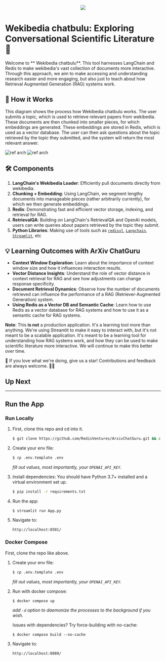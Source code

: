 
<div align="center">
    <a href="https://github.com/CrayLabs/SmartSim"><img src="![Fyodor Dostoevsky](https://raw.githubusercontent.com/rania-hossam/Your_Wekibedia_Search_Is_Here/main/wekibedia_main/app/assets/dostoevsky.jpg)
" width="30%"><img></a>
</div>

#  Wekibedia chatbulu: Exploring Conversational Scientific Literature 📖

Welcome to ** Wekibedia chatbulu**. This tool harnesses LangChain and Redis to make wekibedia's vast collection of documents  more interactive. Through this approach, we aim to make accessing and understanding research easier and more engaging, but also just to teach about how Retrieval Augmented Generation (RAG) systems work.

## 📖 How it Works

This diagram shows the process how  Wekibedia chatbulu works. The user submits a topic, which is used to retrieve relevant papers from wekibedia. These documents are then chunked into smaller pieces, for which embeddings are generated. These embeddings are stored in Redis, which is used as a vector database. The user can then ask questions about the topic  retrieved by the topic they submitted, and the system will return the most relevant answer.

![ref arch](app/assets/diagram.png#gh-light-mode-only)
![ref arch](app/assets/diagram-dark.png#gh-dark-mode-only)

## 🛠 Components

1. **LangChain's Wekibedia Loader**: Efficiently pull documents directly from wekibedia.
2. **Chunking + Embedding**: Using LangChain, we segment lengthy documents into manageable pieces (rather arbitrarily currently), for which we then generate embeddings.
3. **Redis**: Demonstrating fast and efficient vector storage, indexing, and retrieval for RAG.
4. **RetrievalQA**: Building on LangChain's RetrievalQA and OpenAI models, users can write queries about papers retrieved by the topic they submit.
5. **Python Libraries**: Making use of tools such as [`redisvl`](https://redisvl.com), [`Langchain`](https://www.langchain.com/), [`Streamlit`](https://streamlit.io/), etc
## 💡 Learning Outcomes with ArXiv ChatGuru

- **Context Window Exploration**: Learn about the importance of context window size and how it influences interaction results.
- **Vector Distance Insights**: Understand the role of vector distance in context retrieval for RAG and see how adjustments can change response specificity.
- **Document Retrieval Dynamics**: Observe how the number of documents retrieved can influence the performance of a RAG (Retriever-Augmented Generation) system.
- **Using Redis as a Vector DB and Semantic Cache**: Learn how to use Redis as a vector database for RAG systems and how to use it as a semantic cache for RAG systems.


**Note**: This **is not** a production application. It's a learning tool more than anything. We're using Streamlit to make it easy to interact with, but it's not meant to be a scalable application. It's meant to be a learning tool for understanding how RAG systems work, and how they can be used to make scientific literature more interactive. We will continue to make this better over time.


🌟 If you love what we're doing, give us a star! Contributions and feedback are always welcome. 🌌🔭

## Up Next




____

## Run the App

### Run Locally

1. First, clone this repo and cd into it.
    ```bash
    $ git clone https://github.com/RedisVentures/ArxivChatGuru.git && cd wekibedia chatbulu
    ```

2. Create your env file:
    ```bash
    $ cp .env.template .env
    ```
    *fill out values, most importantly, your `OPENAI_API_KEY`.*

3. Install dependencies:
    You should have Python 3.7+ installed and a virtual environment set up.
    ```bash
    $ pip install -r requirements.txt
    ```

4. Run the app:
    ```bash
    $ streamlit run App.py
    ```

5. Navigate to:
    ```
    http://localhost:8501/
    ```


### Docker Compose

First, clone the repo like above.

1. Create your env file:
    ```bash
    $ cp .env.template .env
    ```
    *fill out values, most importantly, your `OPENAI_API_KEY`.*

2. Run with docker compose:
    ```bash
    $ docker compose up
    ```
    *add `-d` option to daemonize the processes to the background if you wish.*

    Issues with dependencies? Try force-building with no-cache:
    ```
    $ docker compose build --no-cache
    ```

3. Navigate to:
    ```
    http://localhost:8080/
    ```
